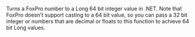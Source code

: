﻿Turns a FoxPro number to a Long 64 bit integer value in .NET. Note that FoxPro doesn't support casting to a 64 bit value, so you can pass a 32 bit integer or numbers that are decimal or floats to this function to achieve 64 bit Long values.